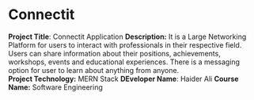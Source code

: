 # Connectit
**Project Title**: Connectit Application
**Description:**
It is a Large Networking Platform for users to interact with professionals in their respective field. 
Users can share information about their positions, achievements, workshops, events and educational experiences. 
There is a messaging option for user to learn about anything from anyone.  
**Project Technology:** MERN Stack
**DEveloper Name**: Haider Ali
**Course Name:** Software Engineering
